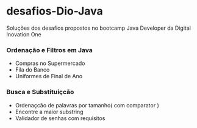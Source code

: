 # desafios-Dio-Java
Soluções dos desafios propostos no bootcamp Java Developer da Digital Inovation One

### Ordenação e Filtros em Java

- Compras no Supermercado
- Fila do Banco
- Uniformes de Final de Ano

### Busca e Substituiçcão

- Ordenaçcão de palavras por tamanho( com comparator )
- Encontre a maior substring
- Validador de senhas com requisitos



